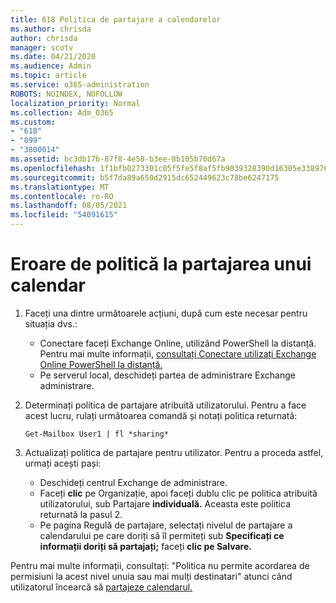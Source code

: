 ```yaml
---
title: 618 Politica de partajare a calendarelor
ms.author: chrisda
author: chrisda
manager: scotv
ms.date: 04/21/2020
ms.audience: Admin
ms.topic: article
ms.service: o365-administration
ROBOTS: NOINDEX, NOFOLLOW
localization_priority: Normal
ms.collection: Adm_O365
ms.custom:
- "618"
- "899"
- "3800014"
ms.assetid: bc3db17b-87f8-4e50-b3ee-8b105b70d67a
ms.openlocfilehash: 1f1bfb0273301c05f5fe5f8af5fb9039328390d16305e33897680dce1c1977e8
ms.sourcegitcommit: b5f7da89a650d2915dc652449623c78be6247175
ms.translationtype: MT
ms.contentlocale: ro-RO
ms.lasthandoff: 08/05/2021
ms.locfileid: "54091615"
---
```

# <a name="policy-error-when-sharing-a-calendar"></a>Eroare de politică la partajarea unui calendar

1. Faceți una dintre următoarele acțiuni, după cum este necesar pentru situația dvs.:
    - Conectare faceți Exchange Online, utilizând PowerShell la distanță. Pentru mai multe informații, [consultați Conectare utilizați Exchange Online PowerShell la distanță.](https://technet.microsoft.com/library/jj984289%28v=exchg.160%29.aspx)
    - Pe serverul local, deschideți partea de administrare Exchange administrare.
2. Determinați politica de partajare atribuită utilizatorului. Pentru a face acest lucru, rulați următoarea comandă și notați politica returnată:

    `
    Get-Mailbox User1 | fl *sharing*
    `

3. Actualizați politica de partajare pentru utilizator. Pentru a proceda astfel, urmați acești pași:
    - Deschideți centrul Exchange de administrare.
    - Faceți **clic** pe Organizație, apoi faceți dublu clic pe politica atribuită utilizatorului, sub Partajare **individuală.** Aceasta este politica returnată la pasul 2.
    - Pe pagina Regulă de partajare, selectați nivelul de partajare a calendarului pe care doriți să îl permiteți sub **Specificați ce informații doriți să partajați;** faceți **clic pe Salvare.**

Pentru mai multe informații, consultați: "Politica nu permite acordarea de permisiuni la acest nivel unuia sau mai mulți destinatari" atunci când utilizatorul încearcă să [partajeze calendarul.](https://docs.microsoft.com/exchange/troubleshoot/calendar-sharing/policy-permissions-issue)
